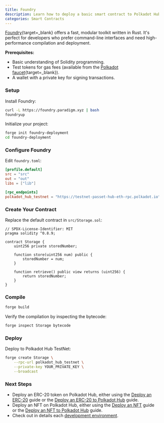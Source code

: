 ```yaml
---
title: Foundry
description: Learn how to deploy a basic smart contract to Polkadot Hub using Foundry, excellent for developers who prefer fast, command-line driven development.
categories: Smart Contracts
---
```


[Foundry](https://getfoundry.sh/){target=\_blank} offers a fast, modular toolkit written in Rust. It's perfect for developers who prefer command-line interfaces and need high-performance compilation and deployment.

**Prerequisites:**

- Basic understanding of Solidity programming.
- Test tokens for gas fees (available from the [Polkadot faucet](https://faucet.polkadot.io/){target=\_blank}).
- A wallet with a private key for signing transactions.

### Setup

Install Foundry:

```bash
curl -L https://foundry.paradigm.xyz | bash
foundryup
```

Initialize your project:

```bash
forge init foundry-deployment
cd foundry-deployment
```

### Configure Foundry

Edit `foundry.toml`:

```toml
[profile.default]
src = "src"
out = "out"
libs = ["lib"]

[rpc_endpoints]
polkadot_hub_testnet = "https://testnet-passet-hub-eth-rpc.polkadot.io"
```

### Create Your Contract

Replace the default contract in `src/Storage.sol`:

```solidity title="src/Storage.sol"
// SPDX-License-Identifier: MIT
pragma solidity ^0.8.9;

contract Storage {
    uint256 private storedNumber;

    function store(uint256 num) public {
        storedNumber = num;
    }

    function retrieve() public view returns (uint256) {
        return storedNumber;
    }
}
```

### Compile

```bash
forge build
```

Verify the compilation by inspecting the bytecode:

```bash
forge inspect Storage bytecode
```

### Deploy

Deploy to Polkadot Hub TestNet:

```bash
forge create Storage \
    --rpc-url polkadot_hub_testnet \
    --private-key YOUR_PRIVATE_KEY \
    --broadcast
```

### Next Steps

- Deploy an ERC-20 token on Polkadot Hub, either using the [Deploy an ERC-20](/smart-contracts/cookbook/smart-contracts/deploy-erc20) guide or the [Deploy an ERC-20 to Polkadot Hub](/smart-contracts/cookbook/smart-contracts/deploy-erc20) guide.
- Deploy an NFT on Polkadot Hub, either using the [Deploy an NFT](/smart-contracts/cookbook/smart-contracts/deploy-nft) guide or the [Deploy an NFT to Polkadot Hub](/smart-contracts/cookbook/smart-contracts/deploy-nft) guide.
- Check out in details each [development environment](/smart-contracts/dev-environments/).